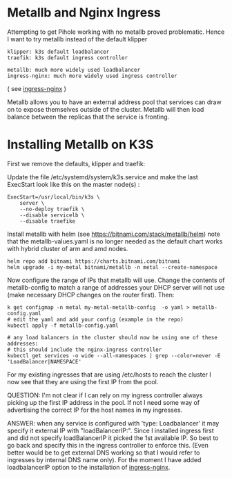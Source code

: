 # Metallb and Nginx Ingress

Attempting to get Pihole working with no metallb proved problematic.
Hence I want to try metallb instead of the default klipper
```
klipper: k3s default loadbalancer
traefik: k3s default ingress controller

metallb: much more widely used loadbalancer
ingress-nginx: much more widely used ingress controller
```
( see [ingress-nginx](../ingress-nginx/README.md) )

Metallb allows you to have an external address pool that services can draw on to
expose themselves outside of the cluster. Metallb will then load balance between
the replicas that the service is fronting.

# Installing Metallb on K3S

First we remove the defaults, klipper and traefik:

Update the file /etc/systemd/system/k3s.service and make the last ExecStart
look like this on the master node(s) :

```
ExecStart=/usr/local/bin/k3s \
    server \
    --no-deploy traefik \
    --disable servicelb \
    --disable traefike
```

Install metallb with helm
(see https://bitnami.com/stack/metallb/helm)
note that the metallb-values.yaml is no longer needed as the default chart
works with hybrid cluster of arm and amd nodes.
```
helm repo add bitnami https://charts.bitnami.com/bitnami
helm upgrade -i my-metal bitnami/metallb -n metal --create-namespace
```

Now configure the range of IPs that metallb will use. Change the contents
of metallb-config to match a range of addresses your DHCP server will not use
(make necessary DHCP changes on the router first). Then:
```
k get configmap -n metal my-metal-metallb-config  -o yaml > metallb-config.yaml
# edit the yaml and add your config (example in the repo)
kubectl apply -f metallb-config.yaml

# any load balancers in the cluster should now be using one of these addresses:
# this should include the nginx-ingress controller
kubectl get services -o wide --all-namespaces | grep --color=never -E 'LoadBalancer|NAMESPACE'
```

For my existing ingresses that are using /etc/hosts to reach the cluster I now
see that they are using the first IP from the pool.

QUESTION: I'm not clear if I can rely on my ingress controller always picking up
the first IP address in the pool. If not I need some way of advertising the
correct IP for the host names in my ingresses.

ANSWER: when any service is configured with 'type: Loadbalancer' it may specify
it external IP with "loadBalancerIP:". Since I installed ingress first and did
not specify loadBalancerIP it picked the 1st available IP. So best to go back
and specify this in the ingress controller to enforce this. (Even better would
be to get external DNS working so that I would refer to ingresses by internal DNS
name only). For the moment I have added loadbalancerIP option to the installation
of [ingress-nginx](../ingress-nginx/README.md).

